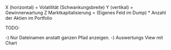 X (horizontal) = Volatilität (Schwankungsbreite)
Y (vertikal) = Gewinnerwartung
Z Marktkapitalisierung = (Eigenes Feld im Dump) * Anzahl der Aktien im Portfolio

TODO:

-) Nur Dateinamen anstatt ganzen Pfad anzeigen.
-) Auswertungs View mit Chart
